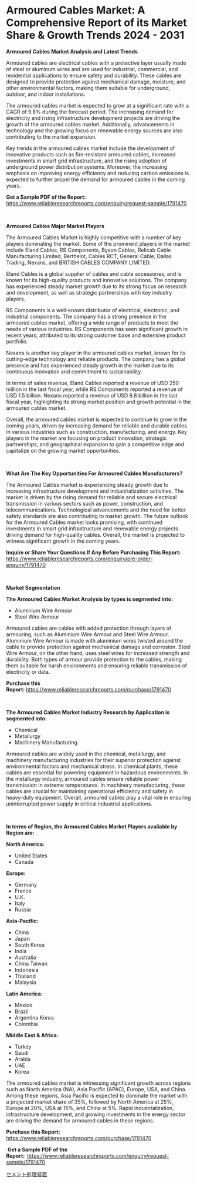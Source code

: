 <p><h1>Armoured Cables Market: A Comprehensive Report of its Market Share & Growth Trends 2024 - 2031</h1></p><p><strong>Armoured Cables Market Analysis and Latest Trends</strong></p>
<p><p>Armoured cables are electrical cables with a protective layer usually made of steel or aluminum wires and are used for industrial, commercial, and residential applications to ensure safety and durability. These cables are designed to provide protection against mechanical damage, moisture, and other environmental factors, making them suitable for underground, outdoor, and indoor installations.</p><p>The armoured cables market is expected to grow at a significant rate with a CAGR of 9.8% during the forecast period. The increasing demand for electricity and rising infrastructure development projects are driving the growth of the armoured cables market. Additionally, advancements in technology and the growing focus on renewable energy sources are also contributing to the market expansion.</p><p>Key trends in the armoured cables market include the development of innovative products such as fire-resistant armoured cables, increased investments in smart grid infrastructure, and the rising adoption of underground power distribution systems. Moreover, the increasing emphasis on improving energy efficiency and reducing carbon emissions is expected to further propel the demand for armoured cables in the coming years.</p></p>
<p><strong>Get a Sample PDF of the Report:&nbsp;</strong> <a href="https://www.reliableresearchreports.com/enquiry/request-sample/1791470">https://www.reliableresearchreports.com/enquiry/request-sample/1791470</a></p>
<p>&nbsp;</p>
<p><strong>Armoured Cables Major Market Players</strong></p>
<p><p>The Armoured Cables Market is highly competitive with a number of key players dominating the market. Some of the prominent players in the market include Eland Cables, RS Components, Byson Cables, Relicab Cable Manufacturing Limited, Berthelot, Cables RCT, General Cable, Dallas Trading, Nexans, and BRITISH CABLES COMPANY LIMITED.</p><p>Eland Cables is a global supplier of cables and cable accessories, and is known for its high-quality products and innovative solutions. The company has experienced steady market growth due to its strong focus on research and development, as well as strategic partnerships with key industry players.</p><p>RS Components is a well-known distributor of electrical, electronic, and industrial components. The company has a strong presence in the armoured cables market, offering a wide range of products to meet the needs of various industries. RS Components has seen significant growth in recent years, attributed to its strong customer base and extensive product portfolio.</p><p>Nexans is another key player in the armoured cables market, known for its cutting-edge technology and reliable products. The company has a global presence and has experienced steady growth in the market due to its continuous innovation and commitment to sustainability.</p><p>In terms of sales revenue, Eland Cables reported a revenue of USD 250 million in the last fiscal year, while RS Components reported a revenue of USD 1.5 billion. Nexans reported a revenue of USD 6.8 billion in the last fiscal year, highlighting its strong market position and growth potential in the armoured cables market.</p><p>Overall, the armoured cables market is expected to continue to grow in the coming years, driven by increasing demand for reliable and durable cables in various industries such as construction, manufacturing, and energy. Key players in the market are focusing on product innovation, strategic partnerships, and geographical expansion to gain a competitive edge and capitalize on the growing market opportunities.</p></p>
<p>&nbsp;</p>
<p><strong>What Are The Key Opportunities For Armoured Cables Manufacturers?</strong></p>
<p><p>The Armoured Cables market is experiencing steady growth due to increasing infrastructure development and industrialization activities. The market is driven by the rising demand for reliable and secure electrical transmission in various sectors such as power, construction, and telecommunications. Technological advancements and the need for better safety standards are also contributing to market growth. The future outlook for the Armoured Cables market looks promising, with continued investments in smart grid infrastructure and renewable energy projects driving demand for high-quality cables. Overall, the market is projected to witness significant growth in the coming years.</p></p>
<p><strong>Inquire or Share Your Questions If Any Before Purchasing This Report:</strong> <a href="https://www.reliableresearchreports.com/enquiry/pre-order-enquiry/1791470">https://www.reliableresearchreports.com/enquiry/pre-order-enquiry/1791470</a></p>
<p>&nbsp;</p>
<p><strong>Market Segmentation</strong></p>
<p><strong>The Armoured Cables Market Analysis by types is segmented into:</strong></p>
<p><ul><li>Aluminium Wire Armour</li><li>Steel Wire Armour</li></ul></p>
<p><p>Armoured cables are cables with added protection through layers of armouring, such as Aluminium Wire Armour and Steel Wire Armour. Aluminium Wire Armour is made with aluminium wires twisted around the cable to provide protection against mechanical damage and corrosion. Steel Wire Armour, on the other hand, uses steel wires for increased strength and durability. Both types of armour provide protection to the cables, making them suitable for harsh environments and ensuring reliable transmission of electricity or data.</p></p>
<p><strong>Purchase this Report:&nbsp;</strong><a href="https://www.reliableresearchreports.com/purchase/1791470">https://www.reliableresearchreports.com/purchase/1791470</a></p>
<p>&nbsp;</p>
<p><strong>The Armoured Cables Market Industry Research by Application is segmented into:</strong></p>
<p><ul><li>Chemical</li><li>Metallurgy</li><li>Machinery Manufacturing</li></ul></p>
<p><p>Armoured cables are widely used in the chemical, metallurgy, and machinery manufacturing industries for their superior protection against environmental factors and mechanical stress. In chemical plants, these cables are essential for powering equipment in hazardous environments. In the metallurgy industry, armoured cables ensure reliable power transmission in extreme temperatures. In machinery manufacturing, these cables are crucial for maintaining operational efficiency and safety in heavy-duty equipment. Overall, armoured cables play a vital role in ensuring uninterrupted power supply in critical industrial applications.</p></p>
<p>&nbsp;</p>
<p><strong>In terms of Region, the Armoured Cables Market Players available by Region are:</strong></p>
<p>
    <p> <strong> North America: </strong>
        <ul>
            <li>United States</li>
            <li>Canada</li>
        </ul>
        </p> 
    <p> <strong> Europe: </strong>
        <ul>
            <li>Germany</li>
            <li>France</li>
            <li>U.K.</li>
            <li>Italy</li>
            <li>Russia</li>
        </ul>
        </p> 
    <p> <strong> Asia-Pacific: </strong>
        <ul>
            <li>China</li>
            <li>Japan</li>
            <li>South Korea</li>
            <li>India</li>
            <li>Australia</li>
            <li>China Taiwan</li>
            <li>Indonesia</li>
            <li>Thailand</li>
            <li>Malaysia</li>
        </ul>
        </p> 
    <p> <strong> Latin America: </strong>
        <ul>
            <li>Mexico</li>
            <li>Brazil</li>
            <li>Argentina Korea</li>
            <li>Colombia</li>
        </ul>
        </p> 
    <p> <strong> Middle East & Africa: </strong>
        <ul>
            <li>Turkey</li>
            <li>Saudi</li>
            <li>Arabia</li>
            <li>UAE</li>
            <li>Korea</li>
        </ul>
    </p>
    </p>
<p><p>The armoured cables market is witnessing significant growth across regions such as North America (NA), Asia Pacific (APAC), Europe, USA, and China. Among these regions, Asia Pacific is expected to dominate the market with a projected market share of 35%, followed by North America at 25%, Europe at 20%, USA at 15%, and China at 5%. Rapid industrialization, infrastructure development, and growing investments in the energy sector are driving the demand for armoured cables in these regions.</p></p>
<p><strong>Purchase this Report: </strong><a href="https://www.reliableresearchreports.com/purchase/1791470">https://www.reliableresearchreports.com/purchase/1791470</a></p>
<p>&nbsp;<strong>Get a Sample PDF of the Report:&nbsp;&nbsp;</strong><a href="https://www.reliableresearchreports.com/enquiry/request-sample/1791470">https://www.reliableresearchreports.com/enquiry/request-sample/1791470</a></p>
<p><strong></strong></p>
<p><p><a href="https://github.com/zekaoe592392/Market-Research-Report-List-1/blob/main/322366116103.md">セメント処理装置</a></p></p>